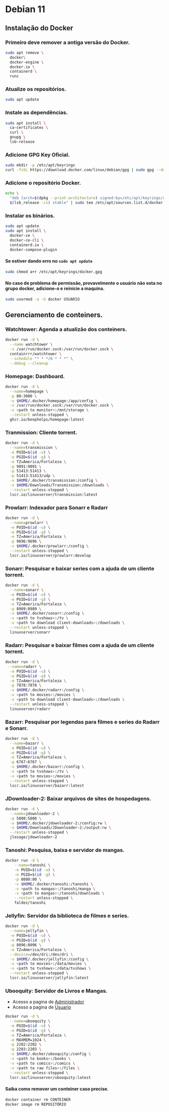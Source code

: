 # Debian 11
## Instalação do Docker
### Primeiro deve remover a antiga versão do Docker.
```bash
sudo apt remove \
  docker\
  docker-engine \
  docker.io \
  containerd \
  runc
```
### Atualize os repositórios.
```bash
sudo apt update
```
### Instale as dependências.
```bash
sudo apt install \
  ca-certificates \
  curl \
  gnupg \
  lsb-release
```
### Adicione GPG Key Oficial.
```bash
sudo mkdir -p /etc/apt/keyrings
curl -fsSL https://download.docker.com/linux/debian/gpg | sudo gpg --dearmor -o /etc/apt/keyrings/docker.gpg
```
### Adicione o repositório Docker.
```bash
echo \
  "deb [arch=$(dpkg --print-architecture) signed-by=/etc/apt/keyrings/docker.gpg] https://download.docker.com/linux/debian \
  $(lsb_release -cs) stable" | sudo tee /etc/apt/sources.list.d/docker.list > /dev/null
```
### Instalar os binários.
```bash
sudo apt update
sudo apt install \
  docker-ce \
  docker-ce-cli \
  containerd.io \
  docker-compose-plugin
```
#### Se estiver dando erro no `sudo apt update`
```bash
sudo chmod a+r /etc/apt/keyrings/docker.gpg
```
#### No caso de problema de permissão, provavelmente o usuário não esta no grupo docker, adicione-o e reinicie a maquina.
```bash
sudo usermod -a -G docker USUÁRIO
```
## Gerenciamento de conteiners.
### Watchtower: Agenda a atualizão dos conteiners.
```bash
docker run -d \
  --name watchtower \
  -v /var/run/docker.sock:/var/run/docker.sock \
  containrrr/watchtower \
  --schedule "* * */6 * * *" \
  --debug --cleanup
```
### Homepage: Dashboard.
```bash
docker run -d \
  --name=homepage \
  -p 80:3000 \
  -v $HOME/.docker/homepage:/app/config \
  -v /var/run/docker.sock:/var/run/docker.sock \
  -v <path to monitor>:/mnt/storage \
  --restart unless-stopped \
  ghcr.io/benphelps/homepage:latest
```
### Tranmission: Cliente torrent.
```bash
docker run -d \
  --name=transmission \
  -e PUID=$(id -u) \
  -e PGID=$(id -g) \
  -e TZ=America/Fortaleza \
  -p 9091:9091 \
  -p 51413:51413 \
  -p 51413:51413/udp \
  -v $HOME/.docker/transmission:/config \
  -v $HOME/Downloads/Transmission:/downloads \
  --restart unless-stopped \
  lscr.io/linuxserver/transmission:latest
```
### Prowlarr: Indexador para Sonarr e Radarr
```bash
docker run -d \
  --name=prowlarr \
  -e PUID=$(id -u) \
  -e PGID=$(id -g) \
  -e TZ=America/Fortaleza \
  -p 9696:9696 \
  -v $HOME/.docker/prowlarr:/config \
  --restart unless-stopped \
  lscr.io/linuxserver/prowlarr:develop
```
### Sonarr: Pesquisar e baixar series com a ajuda de um cliente torrent.
```bash
docker run -d \
  --name=sonarr \
  -e PUID=$(id -u) \
  -e PGID=$(id -g) \
  -e TZ=America/Fortaleza \
  -p 8989:8989 \
  -v $HOME/.docker/sonarr:/config \
  -v <path to tvshows>:/tv \
  -v <path to download client-downloads>:/downloads \
  --restart unless-stopped \
  linuxserver/sonarr
```
### Radarr: Pesquisar e baixar filmes com a ajuda de um cliente torrent.
```bash
docker run -d \
 --name=radarr \
  -e PUID=$(id -u) \
  -e PGID=$(id -g) \
  -e TZ=America/Fortaleza \
  -p 7878:7878 \
  -v $HOME/.docker/radarr:/config \
  -v <path to movies>:/movies \
  -v <path to download client-downloads>:/downloads \
  --restart unless-stopped \
  linuxserver/radarr
```
### Bazarr: Pesquisar por legendas para filmes e series do Radarr e Sonarr.
```bash
docker run -d \
  --name=bazarr \
  -e PUID=$(id -u) \
  -e PGID=$(id -g) \
  -e TZ=America/Fortaleza \
  -p 6767:6767 \
  -v $HOME/.docker/bazarr:/config \
  -v <path to tvshows>:/tv \
  -v <path to movies>:/movies \
  --restart unless-stopped \
  lscr.io/linuxserver/bazarr:latest
```
### JDownloader-2: Baixar arquivos de sites de hospedagens.
```bash
docker run -d \
  --name=jdownloader-2 \
  -p 5800:5800 \
  -v $HOME/.docker/jdownloader-2:/config:rw \
  -v $HOME/Downloads/JDownloader-2:/output:rw \
  --restart unless-stopped \
  jlesage/jdownloader-2
```
### Tanoshi: Pesquisa, baixa e servidor de mangas.
```bash
docker run -d \
    --name=tanoshi \
    -e PUID=$(id -u) \
    -e PGID=$(id -g) \
    -p 8080:80 \
    -v $HOME/.docker/tanoshi:/tanoshi \
    -v <path to mangas>:/tanoshi/manga \
    -v <path to mangas>:/tanoshi/downloads \
    --restart unless-stopped \
    faldez/tanoshi
```
### Jellyfin: Servidor da biblioteca de filmes e series.
```bash
docker run -d \
  --name=jellyfin \
  -e PUID=$(id -u) \
  -e PGID=$(id -g) \
  -p 8096:8096 \
  -e TZ=America/Fortaleza \
  --device=/dev/dri:/dev/dri \
  -v $HOME/.docker/jellyfin:/config \
  -v <path to movies>:/data/movies \
  -v <path to tvshows>:/data/tvshows \
  --restart unless-stopped \
  lscr.io/linuxserver/jellyfin:latest
```
### Ubooquity: Servidor de Livros e Mangas.
- Acesso a pagina de [Administrador](http://localhost:2203/ubooquity/admin)
- Acesso a pagina de [Usuario](http://localhost:2202/ubooquity)
```bash
docker run -d \
  --name=ubooquity \
  -e PUID=$(id -u) \
  -e PGID=$(id -g) \
  -e TZ=America/Fortaleza \
  -e MAXMEM=1024 \
  -p 2202:2202 \
  -p 2203:2203 \
  -v $HOME/.docker/ubooquity:/config \
  -v <path to books>:/books \
  -v <path to comics>:/comics \
  -v <path to raw files>:/files \
  --restart unless-stopped \
  lscr.io/linuxserver/ubooquity:latest
```
#### Saiba como remover um conteiner caso precise.
```bash
docker container rm CONTEINER
docker image rm REPOSITÓRIO
```
